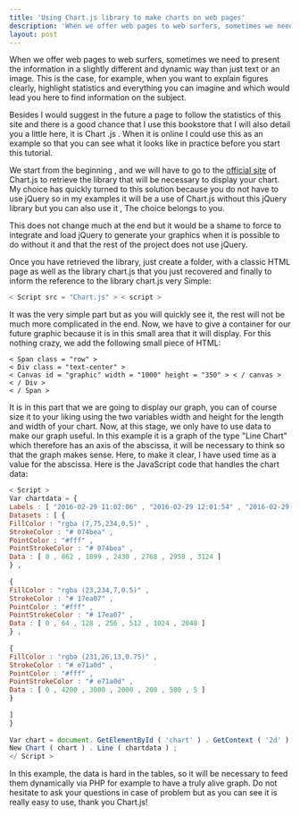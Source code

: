```yaml
---
title: 'Using Chart.js library to make charts on web pages'
description: 'When we offer web pages to web surfers, sometimes we need to present the information in a slightly different and dynamic way than just text or an image. This is the case, for example, when you want to explain figures clearly, highlight statistics and everything you can imagine and which would lead you here to find information on the subject.'
layout: post
---
```


When we offer web pages to web surfers, sometimes we need to present the information in a slightly different and dynamic way than just text or an image. This is the case, for example, when you want to explain figures clearly, highlight statistics and everything you can imagine and which would lead you here to find information on the subject.

Besides I would suggest in the future a page to follow the statistics of this site and there is a good chance that I use this bookstore that I will also detail you a little here, it is Chart .js . When it is online I could use this as an example so that you can see what it looks like in practice before you start this tutorial.

We start from the beginning , and we will have to go to the [official site](http://www.chartjs.org/) of Chart.js to retrieve the library that will be necessary to display your chart. My choice has quickly turned to this solution because you do not have to use jQuery so in my examples it will be a use of Chart.js without this jQuery library but you can also use it , The choice belongs to you.

This does not change much at the end but it would be a shame to force to integrate and load jQuery to generate your graphics when it is possible to do without it and that the rest of the project does not use jQuery.

Once you have retrieved the library, just create a folder, with a classic HTML page as well as the library chart.js that you just recovered and finally to inform the reference to the library chart.js very Simple:


```javascript
< Script src = "Chart.js" > < script >
```
It was the very simple part but as you will quickly see it, the rest will not be much more complicated in the end. Now, we have to give a container for our future graphic because it is in this small area that it will display. For this nothing crazy, we add the following small piece of HTML:


```.HTML
< Span class = "row" >
< Div class = "text-center" >
< Canvas id = "graphic" width = "1000" height = "350" > < / canvas >
< / Div >
< / Span >
```
It is in this part that we are going to display our graph, you can of course size it to your liking using the two variables width and height for the length and width of your chart. Now, at this stage, we only have to use data to make our graph useful. In this example it is a graph of the type "Line Chart" which therefore has an axis of the abscissa, it will be necessary to think so that the graph makes sense. Here, to make it clear, I have used time as a value for the abscissa. Here is the JavaScript code that handles the chart data:


```javascript
< Script >
Var chartdata = {
Labels : [ "2016-02-29 11:02:06" , "2016-02-29 12:01:54" , "2016-02-29 13:02:09" , "2016-02-29 14: 02:10 " , " 2016-02-29 15:02:08 " , " 2016-02-29 16:02:10 " , " 2016-02-29 17:02:09 " ] ,
Datasets : [ {
FillColor : "rgba (7,75,234,0.5)" ,
StrokeColor : "# 074bea" ,
PointColor : "#fff" ,
PointStrokeColor : "# 074bea" ,
Data : [ 0 , 862 , 1899 , 2430 , 2768 , 2958 , 3124 ]
} ,
 
{
FillColor : "rgba (23,234,7,0.5)" ,
StrokeColor : "# 17ea07" ,
PointColor : "#fff" ,
PointStrokeColor : "# 17ea07" ,
Data : [ 0 , 64 , 128 , 256 , 512 , 1024 , 2048 ]
} ,
 
{
FillColor : "rgba (231,26,13,0.75)" ,
StrokeColor : "# e71a0d" ,
PointColor : "#fff" ,
PointStrokeColor : "# e71a0d" ,
Data : [ 0 , 4200 , 3000 , 2000 , 200 , 500 , 5 ]
}
 
]
}
 
Var chart = document. GetElementById ( 'chart' ) . GetContext ( '2d' ) ;
New Chart ( chart ) . Line ( chartdata ) ;
</ Script >
```
In this example, the data is hard in the tables, so it will be necessary to feed them dynamically via PHP for example to have a truly alive graph. Do not hesitate to ask your questions in case of problem but as you can see it is really easy to use, thank you Chart.js!
